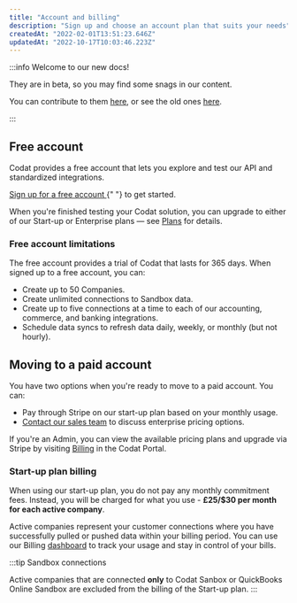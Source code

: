 ```yaml
---
title: "Account and billing"
description: "Sign up and choose an account plan that suits your needs"
createdAt: "2022-02-01T13:51:23.646Z"
updatedAt: "2022-10-17T10:03:46.223Z"
---
```


:::info Welcome to our new docs!

They are in beta, so you may find some snags in our content.

You can contribute to them <a href="https://github.com/codatio/codat-docs" target="_blank">here</a>, or see the old ones <a href="https://codat.readme.io/docs">here</a>.

:::

## Free account

Codat provides a free account that lets you explore and test our API and standardized integrations.

<p>
  <a className="external" href="https://signup.codat.io/" target="_blank">
    Sign up for a free account
  </a>{" "}
  to get started.
</p>

When you're finished testing your Codat solution, you can upgrade to either of our Start-up or Enterprise plans &mdash; see <a className="external" href="https://www.codat.io/plans/" target="_blank">Plans</a> for details.

### Free account limitations

The free account provides a trial of Codat that lasts for 365 days. When signed up to a free account, you can:

- Create up to 50 Companies.
- Create unlimited connections to Sandbox data.
- Create up to five connections at a time to each of our accounting, commerce, and banking integrations.
- Schedule data syncs to refresh data daily, weekly, or monthly (but not hourly).

## Moving to a paid account

You have two options when you're ready to move to a paid account. You can:

- Pay through Stripe on our start-up plan based on your monthly usage.
- [Contact our sales team](https://www.codat.io/plans/#get-in-touch) to discuss enterprise pricing options.

If you're an Admin, you can view the available pricing plans and upgrade via Stripe by visiting <a href="https://app.codat.io/settings/billing" target="_blank">Billing</a> in the Codat Portal.

### Start-up plan billing

When using our start-up plan, you do not pay any monthly commitment fees. Instead, you will be charged for what you use - **£25/$30 per month for each active company**. 

Active companies represent your customer connections where you have successfully pulled or pushed data within your billing period. You can use our Billing [dashboard](https://app.codat.io/settings/billing/usage) to track your usage and stay in control of your bills. 

:::tip Sandbox connections

Active companies that are connected **only** to Codat Sanbox or QuickBooks Online Sandbox are excluded from the billing of the Start-up plan.
:::
